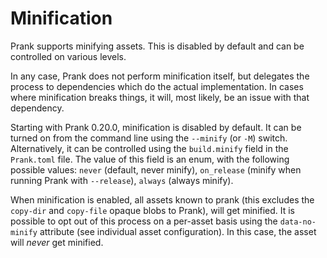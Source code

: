 # Minification

Prank supports minifying assets. This is disabled by default and can be controlled on various levels.

In any case, Prank does not perform minification itself, but delegates the process to dependencies which do the actual
implementation. In cases where minification breaks things, it will, most likely, be an issue with that dependency.

Starting with Prank 0.20.0, minification is disabled by default. It can be turned on from the command line using the
`--minify` (or `-M`) switch. Alternatively, it can be controlled using the `build.minify` field in the `Prank.toml`
file. The value of this field is an enum, with the following possible values: `never` (default, never minify),
`on_release` (minify when running Prank with `--release`), `always` (always minify).

When minification is enabled, all assets known to prank (this excludes the `copy-dir` and `copy-file` opaque blobs to
Prank), will get minified. It is possible to opt out of this process on a per-asset basis using the `data-no-minify`
attribute (see individual asset configuration). In this case, the asset will *never* get minified.

